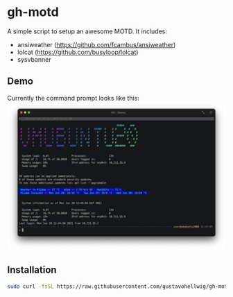 # gh-motd

A simple script to setup an awesome MOTD. It includes:
* ansiweather (https://github.com/fcambus/ansiweather)
* lolcat (https://github.com/busyloop/lolcat)
* sysvbanner

## Demo

Currently the command prompt looks like this:
![ZSH-Prompt](https://github.com/gustavohellwig/gh-motd/blob/11b7086d30abded4e55d9f413d6f772e017bcc4a/gh-motd-example.png)
## Installation

``` bash
sudo curl -fsSL https://raw.githubusercontent.com/gustavohellwig/gh-motd/main/gh-motd.sh | bash
```
